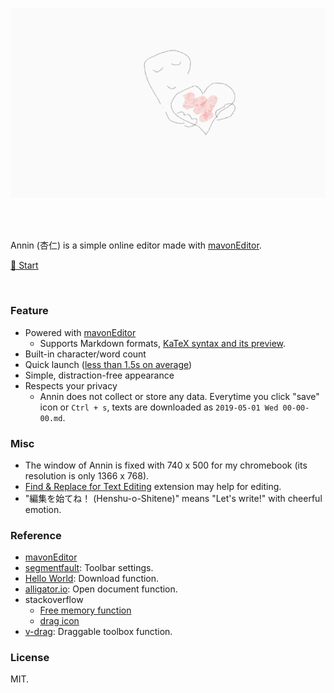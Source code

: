 <p align="center">
    <a href="https://jamcha-aa.github.io/Annin"><img src="./canvas.png" alt="top-image"></a>
</p>

<br>
<br>

Annin (杏仁) is a simple online editor made with [mavonEditor](https://github.com/hinesboy/mavonEditor/). 

[📝 Start](https://jamcha-aa.github.io/Annin)

<br>

### Feature
- Powered with [mavonEditor](https://github.com/hinesboy/mavonEditor/)
  + Supports Markdown formats, [KaTeX syntax and its preview](https://github.com/hinesboy/mavonEditor/blob/master/README-EN.md#syntax-extensions).
- Built-in character/word count
- Quick launch ([less than 1.5s on average](http://webpagetest.org/result/190523_GK_01980d46aa246a4b06a1fbad23bd22f7/))
- Simple, distraction-free appearance
- Respects your privacy
  - Annin does not collect or store any data. Everytime you click "save" icon or `Ctrl + s`, texts are downloaded as `2019-05-01 Wed 00-00-00.md`.

### Misc
- The window of Annin is fixed with 740 x 500 for my chromebook (its resolution is only 1366 x 768).
- [Find & Replace for Text Editing](https://find-and-replace-f6588.firebaseapp.com/) extension may help for editing.
- "編集を始てね！ (Henshu-o-Shitene)" means "Let's write!" with cheerful emotion.

### Reference
- [mavonEditor](https://github.com/hinesboy/mavonEditor/)
- [segmentfault](https://segmentfault.com/q/1010000012794420/a-1020000015628222): Toolbar settings.
- [Hello World](https://helloworld-blog.tech/javascript/vue-js%E3%81%A7markdown%E3%81%AE%E3%83%97%E3%83%AC%E3%83%93%E3%83%A5%E3%83%BC%E3%82%A8%E3%83%87%E3%82%A3%E3%82%BF%E3%81%A8%E3%83%95%E3%82%A1%E3%82%A4%E3%83%AB%E3%83%80%E3%82%A6%E3%83%B3%E3%83%AD): Download function.
- [alligator.io](https://alligator.io/vuejs/file-reader-component/): Open document function.
- stackoverflow
    + [Free memory function](https://stackoverflow.com/questions/30694453/blob-createobjecturl-download-not-working-in-firefox-but-works-when-debugging)
    + [drag icon](https://stackoverflow.com/questions/5697067/css-for-grabbing-cursors-drag-drop)
- [v-drag](https://github.com/branu-ws/v-drag): Draggable toolbox function.
### License
MIT.

